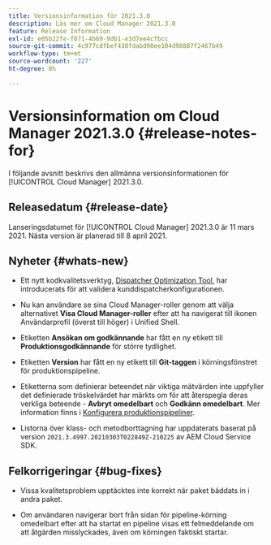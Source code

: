 ```yaml
---
title: Versionsinformation för 2021.3.0
description: Läs mer om Cloud Manager 2021.3.0
feature: Release Information
exl-id: e05b22fe-f071-4b69-9db1-e3d7ee4cfbcc
source-git-commit: 4c977cdfbef438fdabd90ee104d98887f2467b49
workflow-type: tm+mt
source-wordcount: '227'
ht-degree: 0%

---
```


# Versionsinformation om Cloud Manager 2021.3.0 {#release-notes-for}

I följande avsnitt beskrivs den allmänna versionsinformationen för [!UICONTROL Cloud Manager] 2021.3.0.

## Releasedatum {#release-date}

Lanseringsdatumet för [!UICONTROL Cloud Manager] 2021.3.0 är 11 mars 2021.
Nästa version är planerad till 8 april 2021.

## Nyheter {#whats-new}

* Ett nytt kodkvalitetsverktyg, [Dispatcher Optimization Tool](https://experienceleague.adobe.com/docs/experience-manager-cloud-manager/using/how-to-use/custom-code-quality-rules.html?lang=en#dispatcher-optimization-tool-rules), har introducerats för att validera kunddispatcherkonfigurationen.

* Nu kan användare se sina Cloud Manager-roller genom att välja alternativet **Visa Cloud Manager-roller** efter att ha navigerat till ikonen Användarprofil (överst till höger) i Unified Shell.

* Etiketten **Ansökan om godkännande** har fått en ny etikett till **Produktionsgodkännande** för större tydlighet.

* Etiketten **Version** har fått en ny etikett till **Git-taggen** i körningsfönstret för produktionspipeline.

* Etiketterna som definierar beteendet när viktiga mätvärden inte uppfyller det definierade tröskelvärdet har märkts om för att återspegla deras verkliga beteende - **Avbryt omedelbart** och **Godkänn omedelbart**. Mer information finns i [Konfigurera produktionspipeliner](/help/using/production-pipelines.md).

* Listorna över klass- och metodborttagning har uppdaterats baserat på version `2021.3.4997.20210303T022849Z-210225` av AEM Cloud Service SDK.

## Felkorrigeringar {#bug-fixes}

* Vissa kvalitetsproblem upptäcktes inte korrekt när paket bäddats in i andra paket.

* Om användaren navigerar bort från sidan för pipeline-körning omedelbart efter att ha startat en pipeline visas ett felmeddelande om att åtgärden misslyckades, även om körningen faktiskt startar.
